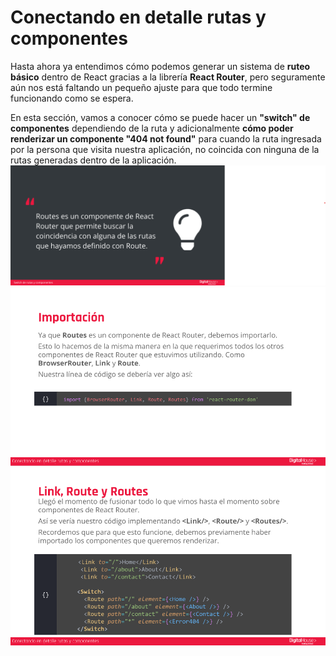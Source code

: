 # Conectando en detalle rutas y componentes #
Hasta ahora ya entendimos cómo podemos generar un sistema de **ruteo básico** dentro de React gracias a la librería **React Router**, pero seguramente aún nos está faltando un pequeño ajuste para que todo termine funcionando como se espera.

En esta sección, vamos a conocer cómo se puede hacer un **"switch" de componentes** dependiendo de la ruta y adicionalmente **cómo poder renderizar un componente "404 not found"** para cuando la ruta ingresada por la persona que visita nuestra aplicación, no coincida con ninguna de la rutas generadas dentro de la aplicación.
![cr1](/Imagenes/cr1.png)
![cr2](/Imagenes/cr2.png)
![cr3](/Imagenes/cr3.png)